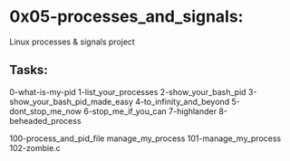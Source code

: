 # 0x05-processes_and_signals:

Linux processes & signals project

## Tasks:

0-what-is-my-pid
1-list_your_processes
2-show_your_bash_pid
3-show_your_bash_pid_made_easy
4-to_infinity_and_beyond
5-dont_stop_me_now
6-stop_me_if_you_can
7-highlander
8-beheaded_process

100-process_and_pid_file
manage_my_process
101-manage_my_process
102-zombie.c
